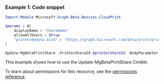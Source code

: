### Example 1: Code snippet

```powershellImport-Module Microsoft.Graph.Beta.Devices.CloudPrint

$params = @{
	displayName = "ShareName"
	allowAllUsers = $true
	"printer@odata.bind" = "https://graph.microsoft.com/beta/print/printers/{id}"
}

Update-MgBetaPrintShare -PrinterShareId $printerShareId -BodyParameter $params
```
This example shows how to use the Update-MgBetaPrintShare Cmdlet.
To learn about permissions for this resource, see the [permissions reference](/graph/permissions-reference).

